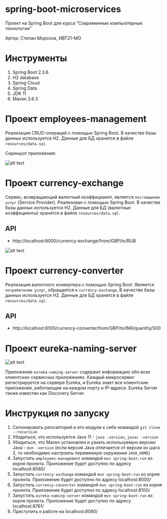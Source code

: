 # spring-boot-microservices

Проект на Spring Boot для курса "Современные компьютерные технологии"

Автор: Степан Морозов, ИВТ21-МО

# Инструменты
1. Spring Boot 2.3.6
2. H2 database
3. Spring Cloud
4. Spring Data
5. JDK 11
6. Maven 3.6.3

# Проект employees-management

Реализация CRUD-операций с помощью Spring Boot.
В качестве базы данных используется Н2. Данные для БД хранятся в файле `resources/data.sql`. 

Скриншот приложения:

![alt text](https://i.imgur.com/bgCUu2f.jpeg)


# Проект currency-exchange

Сервис, возвращающий валютный коэффициаент, является `поставщиком услуг` (Service Provider). Реализован с помощью Spring Boot.
В качестве базы данных используется Н2. Данные для БД (валютные коэффициенты) хранятся в файле `resources/data.sql`. 

## API
- http://localhost:8000/currency-exchange/from/GBP/to/RUB

![alt text](https://i.imgur.com/RGfaeNg.jpeg)

# Проект currency-converter

Реализация валютного конвертера с помощью Spring Boot. Является `потребителем услуг`, обращается к `currency-exchange`, 
В качестве базы данных используется Н2. Данные для БД хранятся в файле `resources/data.sql`. 

## API
- http://localhost:8100/currency-converter/from/GBP/to/INR/quantity/500

# Проект eureka-naming-server

![alt text](https://i.imgur.com/H5JNOhP.jpeg)

Приложение `eureka-naming-server` содержит информацию обо всех клиентских сервисных приложениях.
Каждый микросервис регистрируется на сервере Eureka, и Eureka знает все клиентские приложения, работающие на каждом порту и IP-адресе.
Eureka Server также известен как Discovery Server.

# Инструкция по запуску

1. Склонировать репозиторий и его модули к себе командой `git clone --recursive`
2. Убедиться, что используется Java 11 - `java -version`, `javac -version`
3. Убедиться, что Maven установлен и узнать используемую версию Java - `mvn -version` (если версия Java отличается от версии из шага 2, то необходимо настроить переменную окружения `JAVA_HOME`)
4. Запустить `employees-management` командой `mvn spring-boot:run` из корня проекта. Приложение будет доступно по адресу localhost:8080/
5. Запустить `currency-exchange` командой `mvn spring-boot:run` из корня проекта. Приложение будет доступно по адресу localhost:8000/
6. Запустить `currency-converter` командой `mvn spring-boot:run` из корня проекта. Приложение будет доступно по адресу localhost:8100/
7. Запустить `eureka-naming-server` командой `mvn spring-boot:run` из корня проекта. Приложение будет доступно по адресу localhost:8761/
8. Приступить к работе на localhost:8080/


